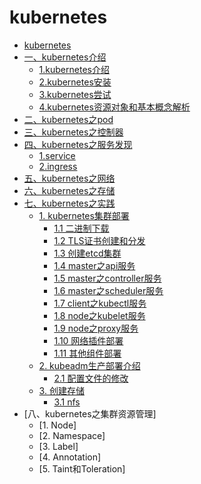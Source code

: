 # kubernetes
* [kubernetes](README.md)
* [一、kubernetes介绍](entering/README.md)
  * [1.kubernetes介绍](entering/chapter01.md)
  * [2.kubernetes安装](entering/chapter02.md)
  * [3.kubernetes尝试](entering/chapter03.md)
  * [4.kubernetes资源对象和基本概念解析](entering/chapter04.md)
* [二、kubernetes之pod](pods/README.md)
* [三、kubernetes之控制器](controllers/README.md)
* [四、kubernetes之服务发现](service-discovery/README.md)
    * [1.service](service-discovery/chapter01.md)
    * [2.ingress](service-discovery/chapter02.md)
* [五、kubernetes之网络](networkings/README.md)
* [六、kubernetes之存储](storage/README.md)
* [七、kubernetes之实践](practice/README.md)
    * [1. kubernetes集群部署](pratice/README.md)
      * [1.1 二进制下载](practice/kubernetes-colony/chapter01.md)
      * [1.2 TLS证书创建和分发](practice/kubernetes-colony/chapter02.md)
      * [1.3 创建etcd集群](practice/kubernetes-colony/chapter03.md)
      * [1.4 master之api服务](practice/kubernetes-colony/chapter04.md)
      * [1.5 master之controller服务](practice/kubernetes-colony/chapter05.md)
      * [1.6 master之scheduler服务](practice/kubernetes-colony/chapter06.md)
      * [1.7 client之kubectl服务](practice/kubernetes-colony/chapter07.md)
      * [1.8 node之kubelet服务](practice/kubernetes-colony/chapter08.md)
      * [1.9 node之proxy服务](practice/kubernetes-colony/chapter09.md)
      * [1.10 网络插件部署](practice/kubernetes-colony/chapter10.md)
      * [1.11 其他组件部署](practice/kubernetes-colony/chapter11.md)
    * [2. kubeadm生产部署介绍](practice/kubeadm-colony/README.md)
      * [2.1 配置文件的修改](practice/kubeadm-colony/chapter01.md)
    * [3. 创建存储](practice/storage/README.md)
      * [3.1 nfs](practice/storage/nfs/nfs.md)
* [八、kubernetes之集群资源管理]
    * [1. Node]
    * [2. Namespace]
    * [3. Label]
    * [4. Annotation]
    * [5. Taint和Toleration]
